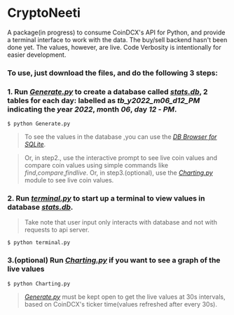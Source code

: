 # CryptoNeeti
A package(in progress) to consume CoinDCX's API for Python, and provide a terminal interface to work with the data. The buy/sell backend hasn't been done yet. The values, however, are live.
Code Verbosity is intentionally for easier development.


### To use, just download the files, and do the following 3 steps:

### 1. Run *[Generate.py](Generate.py)* to create a database called *[stats.db](stats.db)*, 2 tables for each day: labelled as *tb_y2022_m06_d12_PM* indicating the *y*ear *2022*, *m*onth *06*, *d*ay *12* - *PM*. 

```
$ python Generate.py
```

> To see the values in the database ,you can use the *[DB Browser for SQLite](https://sqlitebrowser.org)*. 

> Or, in step2., use the interactive prompt to see live coin values and compare coin values using simple commands like *find*,*compare*,*findlive*.
> Or, in step3.(optional), use the *[Charting.py](Charting.py)* module to see live coin values.

### 2. Run *[terminal.py](terminal.py)* to start up a terminal to view values in database *[stats.db](stats.db)*. 
> Take note that user input only interacts with database and not with requests to api server. 
```
$ python terminal.py
```

### 3.(optional) Run *[Charting.py](Charting.py)* if you want to see a graph of the live values
```
$ python Charting.py
```
> *[Generate.py](Generate.py)* must be kept open to get the live values at 30s intervals, based on CoinDCX's ticker time(values refreshed after every 30s).
